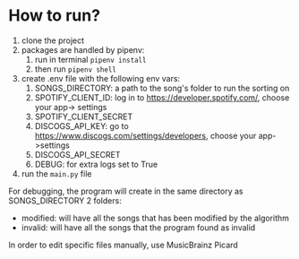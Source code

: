 # How to run? 
1. clone the project
2. packages are handled by pipenv:
   1. run in terminal ```pipenv install```
   2. then run ```pipenv shell```
3. create .env file with the following env vars:
   1. SONGS_DIRECTORY: a path to the song's folder to run the sorting on 
   2. SPOTIFY_CLIENT_ID: log in to https://developer.spotify.com/, choose your app-> settings
   3. SPOTIFY_CLIENT_SECRET 
   4. DISCOGS_API_KEY: go to https://www.discogs.com/settings/developers, choose your app->settings
   5. DISCOGS_API_SECRET
   6. DEBUG: for extra logs set to True
4. run the ```main.py``` file

For debugging, the program will create in the same directory as SONGS_DIRECTORY 2 folders:
- modified: will have all the songs that has been modified by the algorithm
- invalid: will have all the songs that the program found as invalid 

In order to edit specific files manually, use MusicBrainz Picard